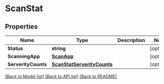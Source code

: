 # ScanStat

## Properties

Name | Type | Description | Notes
------------ | ------------- | ------------- | -------------
**Status** | **string** |  | [optional] 
**ScanningApp** | [**ScanApp**](ScanApp.md) |  | [optional] 
**ServerityCounts** | [**ScanStatServerityCounts**](ScanStat_serverity_counts.md) |  | [optional] 

[[Back to Model list]](../README.md#documentation-for-models) [[Back to API list]](../README.md#documentation-for-api-endpoints) [[Back to README]](../README.md)



